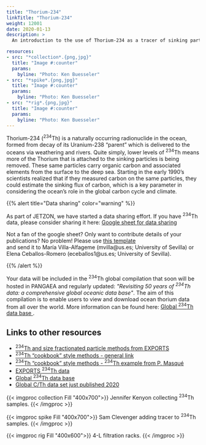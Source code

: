 ```yaml
---
title: "Thorium-234"
linkTitle: "Thorium-234"
weight: 12001
date: 2020-01-13
description: >
  An introduction to the use of Thorium-234 as a tracer of sinking particles in the ocean

resources:
- src: "*collection*.{png,jpg}"
  title: "Image #:counter"
  params:
    byline: "Photo: Ken Buesseler"
- src: "*spike*.{png,jpg}"
  title: "Image #:counter"
  params:
    byline: "Photo: Ken Buesseler"
- src: "*rig*.{png,jpg}"
  title: "Image #:counter"
  params:
    byline: "Photo: Ken Buesseler"
---
```


Thorium-234 (<sup>234</sup>Th) is a naturally occurring radionuclide in the ocean, formed from decay of its Uranium-238 “parent” which is delivered to the oceans via weathering and rivers.  Quite simply, lower levels of <sup>234</sup>Th means more of the Thorium that is attached to the sinking particles is being removed.  These same particles carry organic carbon and associated elements from the surface to the deep sea.  Starting in the early 1990’s scientists realized that if they measured carbon on the same particles, they could estimate the sinking flux of carbon, which is a key parameter in considering the ocean’s role in the global carbon cycle and climate.  

{{% alert title="Data sharing" color="warning" %}}
<p>
As part of JETZON, we have started a data sharing effort. If you have <sup>234</sup>Th data, please consider sharing it here:
<a href="https://docs.google.com/spreadsheets/d/1jFyQP9v3tAmeRM_6i7pYjSEsnz1oqoLra-RDXb3uOKQ/edit?usp=sharing" target="_blank">
 	Google sheet for data sharing
</a>
</p>

<p>
Not a fan of the google sheet? Only want to contribute details of your publications? No problem!   
Please use
<a href="https://docs.google.com/spreadsheets/d/1TGtr5tTOUeL3Z4dVIXVbZQrDTw-Eb7o8eGOossYeJdc/edit?usp=sharing" target="_blank">
 	this template</a>  </br>
and send it to María Villa-Alfageme (mvilla@us.es; University of Sevilla) or Elena Ceballos-Romero (eceballos1@us.es; University of Sevilla).
</p>
{{% /alert %}}

Your data will be included in the <sup>234</sup>Th global compilation that soon will be hosted in PANGAEA and regularly updated:
<i>"Revisiting 50 years of <sup>234</sup>Th data: a comprehensive global oceanic data base"</i>. 
The aim of this compilation is to enable users to view and download ocean thorium data from all over the world. More information can be found here: 
<a href="https://cafethorium.whoi.edu/thorium-data/" target="_blank"> Global <sup>234</sup>Th data base </a>.

## Links to other resources

- <a href="https://seabass.gsfc.nasa.gov/archive/WHOI/buesseler/EXPORTS/EXPORTSNP/documents" target="_blank">
	<sup>234</sup>Th and size fractionated particle methods from EXPORTS
	</a>

- <a href="https://cmer.whoi.edu/cookbook/" target="_blank">
	<sup>234</sup>Th “cookbook” style methods - general link
	</a>

- <a href="https://cmer.whoi.edu/wp-content/uploads/2018/01/45-RiO5-Method_Th-234-in-seawater.pdf" target="_blank">
	<sup>234</sup>Th “cookbook” style methods - <sup>234</sup>Th example from P. Masqué
	</a>

- <a href="https://seabass.gsfc.nasa.gov/archive/WHOI/buesseler/EXPORTS/EXPORTSNP/archive/" target="_blank">
	EXPORTS <sup>234</sup>Th data
	</a>

- <a href="https://cafethorium.whoi.edu/thorium-data/" target="_blank">
	Global <sup>234</sup>Th data base
	</a>

- <a href="https://doi.org/10.5194/essd-2020-10" target="_blank">
	Global C/Th data set just published 2020
	</a>

{{< imgproc collection Fill "400x700">}}
Jennifer Kenyon collecting <sup>234</sup>Th samples.
{{< /imgproc >}}

{{< imgproc spike Fill "400x700">}}
Sam Clevenger adding tracer to <sup>234</sup>Th samples.
{{< /imgproc >}}

{{< imgproc rig Fill "400x600">}}
4-L filtration racks.
{{< /imgproc >}}
